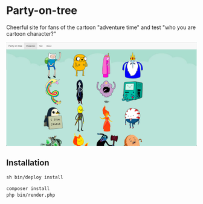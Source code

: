 Party-on-tree
=============

Cheerful site for fans of the cartoon "adventure time" and test "who you are cartoon character?"

![Screen](/screen.png)

Installation
-------
```
sh bin/deploy install
```

```bash
composer install
php bin/render.php
```
